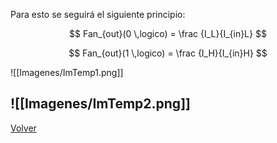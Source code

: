
Para esto se seguirá el siguiente principio:

$$ Fan_{out}(0 \,logico) = \frac {I_L}{I_{in}L} $$



$$ Fan_{out}(1 \,logico) = \frac {I_H}{I_{in}H} $$

![[Imagenes/ImTemp1.png]]

![[Imagenes/ImTemp2.png]]
---

[Volver](https://github.com/juamorenogo/Digital_2024_2/tree/main/Lab_01/SN70LS04)